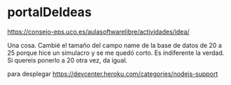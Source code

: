 # portalDeIdeas

https://consejo-eps.uco.es/aulasoftwarelibre/actividades/idea/

Una cosa. Cambié el tamaño del campo name de la base de datos de 20 a 25 porque hice un simulacro y se me quedó corto. Es indiferente la verdad. Si quereis ponerlo a 20 otra vez, da igual.

para desplegar
https://devcenter.heroku.com/categories/nodejs-support

